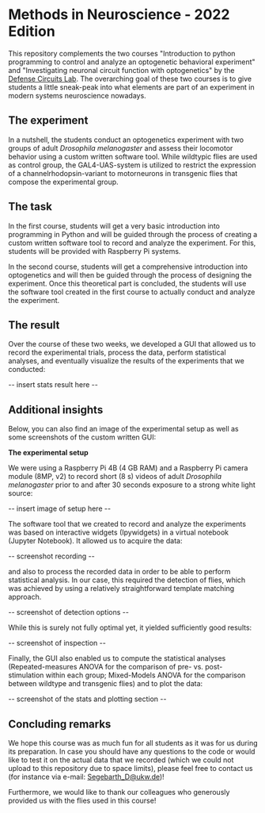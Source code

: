 # Methods in Neuroscience - 2022 Edition

This repository complements the two courses "Introduction to python programming to control and analyze an optogenetic behavioral experiment" 
and "Investigating neuronal circuit function with optogenetics" by the [Defense Circuits Lab](https://www.defense-circuits-lab.com/).
The overarching goal of these two courses is to give students a little sneak-peak into what elements are part of an experiment 
in modern systems neuroscience nowadays. 

## The experiment

In a nutshell, the students conduct an optogenetics experiment with two groups of adult *Drosophila melanogaster* and assess their locomotor behavior 
using a custom written software tool. While wildtypic flies are used as control group, the GAL4-UAS-system is utilized to restrict the expression 
of a channelrhodopsin-variant to motorneurons in transgenic flies that compose the experimental group.

## The task

In the first course, students will get a very basic introduction into programming in Python and will be guided through the process of creating a 
custom written software tool to record and analyze the experiment. For this, students will be provided with Raspberry Pi systems.

In the second course, students will get a comprehensive introduction into optogenetics and will then be guided through the process of designing the experiment.
Once this theoretical part is concluded, the students will use the software tool created in the first course to actually conduct and analyze the experiment.


## The result

Over the course of these two weeks, we developed a GUI that allowed us to record the experimental trials, process the data, perform statistical analyses,
and eventually visualize the results of the experiments that we conducted:

-- insert stats result here --

## Additional insights

Below, you can also find an image of the experimental setup as well as some screenshots of the custom written GUI:

**The experimental setup**

We were using a Raspberry Pi 4B (4 GB RAM) and a Raspberry Pi camera module (8MP, v2) to record short (8 s) videos of adult *Drosophila melanogaster* prior to
and after 30 seconds exposure to a strong white light source:

-- insert image of setup here -- 

The software tool that we created to record and analyze the experiments was based on interactive widgets (Ipywidgets) in a virtual notebook (Jupyter Notebook).
It allowed us to acquire the data:

-- screenshot recording --

and also to process the recorded data in order to be able to perform statistical analysis. In our case, this required the detection of flies, which was achieved
by using a relatively straightforward template matching approach. 

-- screenshot of detection options --

While this is surely not fully optimal yet, it yielded sufficiently good results:

-- screenshot of inspection --

Finally, the GUI also enabled us to compute the statistical analyses (Repeated-measures ANOVA for the comparison of pre- vs. post- stimulation within each group; 
Mixed-Models ANOVA for the comparison between wildtype and transgenic flies) and to plot the data:

-- screenshot of the stats and plotting section --

## Concluding remarks

We hope this course was as much fun for all students as it was for us during its preparation. In case you should have any questions to the code or would like to test it
on the actual data that we recorded (which we could not upload to this repository due to space limits), please feel free to contact us
(for instance via e-mail: Segebarth_D@ukw.de)!

Furthermore, we would like to thank our colleagues who generously provided us with the flies used in this course!


